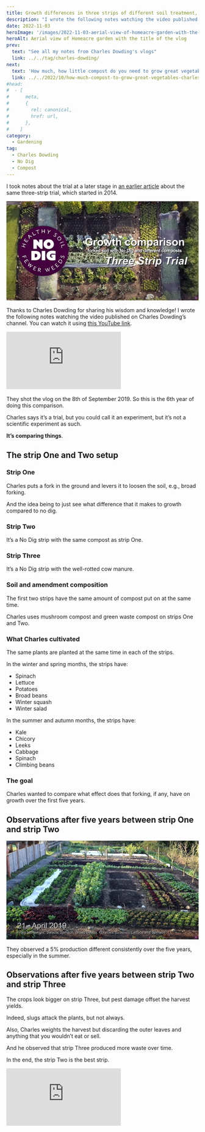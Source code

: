 ```yaml
---
title: Growth differences in three strips of different soil treatment, year five, by Charles Dowding
description: "I wrote the following notes watching the video published on Charles Dowding's channel"
date: 2022-11-03
heroImage: '/images/2022-11-03-aerial-view-of-homeacre-garden-with-the-title-of-the-vlog-hero.jpg'
heroAlt: Aerial view of Homeacre garden with the title of the vlog
prev:
  text: "See all my notes from Charles Dowding's vlogs"
  link: ../../tag/charles-dowding/
next:
  text: 'How much, how little compost do you need to grow great vegetables'
  link: ../../2022/10/how-much-compost-to-grow-great-vegetables-charles-dowding/
#head:
#  - [
#      meta,
#      {
#        rel: canonical,
#        href: url,
#      },
#    ]
category:
  - Gardening
tag:
  - Charles Dowding
  - No Dig
  - Compost
---
```


I took notes about the trial at a later stage in [an earlier article](../2022-10-23-compost-testing-and-final-result-charles-dowding/README.md) about the same three-strip trial, which started in 2014.

![Aerial view of Homeacre garden with the title of the vlog](./images/2022-11-03-aerial-view-of-homeacre-garden-with-the-title-of-the-vlog-hero.jpg 'Credits: image taken from Charles Dowding’s vlog')

Thanks to Charles Dowding for sharing his wisdom and knowledge!
I wrote the following notes watching the video published on Charles Dowding’s channel.
You can watch it using [this YouTube link](https://www.youtube.com/watch?v=u0V-5qXQz9U).

<!-- markdownlint-disable MD033 -->
<p class="newsletter-wrapper"><iframe class="newsletter-embed" src="https://iamjeremie.substack.com/embed" frameborder="0" scrolling="no"></iframe></p>

They shot the vlog on the 8th of September 2019. So this is the 6th year of doing this comparison.

Charles says it’s a trial, but you could call it an experiment, but it’s not a scientific experiment as such.

**It’s comparing things**.

## The strip One and Two setup

### Strip One

Charles puts a fork in the ground and levers it to loosen the soil, e.g., broad forking.

And the idea being to just see what difference that it makes to growth compared to no dig.

### Strip Two

It’s a No Dig strip with the same compost as strip One.

### Strip Three

It’s a No Dig strip with the well-rotted cow manure.

### Soil and amendment composition

The first two strips have the same amount of compost put on at the same time.

Charles uses mushroom compost and green waste compost on strips One and Two.

### What Charles cultivated

The same plants are planted at the same time in each of the strips.

In the winter and spring months, the strips have:

- Spinach
- Lettuce
- Potatoes
- Broad beans
- Winter squash
- Winter salad

In the summer and autumn months, the strips have:

- Kale
- Chicory
- Leeks
- Cabbage
- Spinach
- Climbing beans

### The goal

Charles wanted to compare what effect does that forking, if any, have on growth over the first five years.

## Observations after five years between strip One and strip Two

![The 3-strip trial on April 21st of 2019](./images/21-april-2019-3-strips-trial.jpg 'Credits: image taken from Charles Dowding’s vlog')

They observed a 5% production different consistently over the five years, especially in the summer.

## Observations after five years between strip Two and strip Three

The crops look bigger on strip Three, but pest damage offset the harvest yields.

Indeed, slugs attack the plants, but not always.

Also, Charles weights the harvest but discarding the outer leaves and anything that you wouldn’t eat or sell.

And he observed that strip Three produced more waste over time.

In the end, the strip Two is the best strip.

<!-- markdownlint-disable MD033 -->
<p class="newsletter-wrapper"><iframe class="newsletter-embed" src="https://iamjeremie.substack.com/embed" frameborder="0" scrolling="no"></iframe></p>
